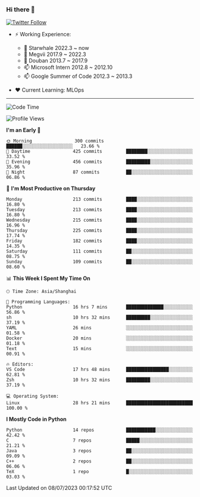 ### Hi there 👋

[![Twitter Follow](https://img.shields.io/twitter/follow/tianweidut?style=social)](https://twitter.com/tianweidut)

- ⚡ Working Experience:
  - 🔭 Starwhale 2022.3 ~ now
  - 🌱 Megvii 2017.9 ~ 2022.3
  - 🌱 Douban 2013.7 ~ 2017.9
  - 📫 Microsoft Intern 2012.8 ~ 2012.10
  - 📫 Google Summer of Code 2012.3 ~ 2013.3

- ❤️ Current Learning: MLOps

---
<!--START_SECTION:waka-->
![Code Time](http://img.shields.io/badge/Code%20Time-4%2C237%20hrs%2045%20mins-blue)

![Profile Views](http://img.shields.io/badge/Profile%20Views-0-blue)

**I'm an Early 🐤** 

```text
🌞 Morning                300 commits         ██████░░░░░░░░░░░░░░░░░░░   23.66 % 
🌆 Daytime                425 commits         ████████░░░░░░░░░░░░░░░░░   33.52 % 
🌃 Evening                456 commits         █████████░░░░░░░░░░░░░░░░   35.96 % 
🌙 Night                  87 commits          ██░░░░░░░░░░░░░░░░░░░░░░░   06.86 % 
```
📅 **I'm Most Productive on Thursday** 

```text
Monday                   213 commits         ████░░░░░░░░░░░░░░░░░░░░░   16.80 % 
Tuesday                  213 commits         ████░░░░░░░░░░░░░░░░░░░░░   16.80 % 
Wednesday                215 commits         ████░░░░░░░░░░░░░░░░░░░░░   16.96 % 
Thursday                 225 commits         ████░░░░░░░░░░░░░░░░░░░░░   17.74 % 
Friday                   182 commits         ████░░░░░░░░░░░░░░░░░░░░░   14.35 % 
Saturday                 111 commits         ██░░░░░░░░░░░░░░░░░░░░░░░   08.75 % 
Sunday                   109 commits         ██░░░░░░░░░░░░░░░░░░░░░░░   08.60 % 
```


📊 **This Week I Spent My Time On** 

```text
🕑︎ Time Zone: Asia/Shanghai

💬 Programming Languages: 
Python                   16 hrs 7 mins       ██████████████░░░░░░░░░░░   56.86 % 
sh                       10 hrs 32 mins      █████████░░░░░░░░░░░░░░░░   37.19 % 
YAML                     26 mins             ░░░░░░░░░░░░░░░░░░░░░░░░░   01.58 % 
Docker                   20 mins             ░░░░░░░░░░░░░░░░░░░░░░░░░   01.18 % 
Text                     15 mins             ░░░░░░░░░░░░░░░░░░░░░░░░░   00.91 % 

🔥 Editors: 
VS Code                  17 hrs 48 mins      ████████████████░░░░░░░░░   62.81 % 
Zsh                      10 hrs 32 mins      █████████░░░░░░░░░░░░░░░░   37.19 % 

💻 Operating System: 
Linux                    28 hrs 21 mins      █████████████████████████   100.00 % 
```

**I Mostly Code in Python** 

```text
Python                   14 repos            ███████████░░░░░░░░░░░░░░   42.42 % 
C                        7 repos             █████░░░░░░░░░░░░░░░░░░░░   21.21 % 
Java                     3 repos             ██░░░░░░░░░░░░░░░░░░░░░░░   09.09 % 
C++                      2 repos             ██░░░░░░░░░░░░░░░░░░░░░░░   06.06 % 
TeX                      1 repo              █░░░░░░░░░░░░░░░░░░░░░░░░   03.03 % 
```




 Last Updated on 08/07/2023 00:17:52 UTC
<!--END_SECTION:waka-->

